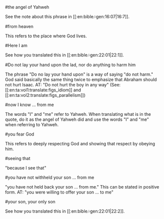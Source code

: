 #the angel of Yahweh

See the note about this phrase in [[:en:bible:notes:gen:16:07|16:7]].

#from heaven

This refers to the place where God lives.

#Here I am

See how you translated this in [[:en:bible:notes:gen:22:01|22:1]].

#Do not lay your hand upon the lad, nor do anything to harm him

The phrase "Do no lay your hand upon" is a way of saying "do not harm." God said basically the same thing twice to emphasize that Abraham should not hurt Isaac. AT: "Do not hurt the boy in any way" (See: [[:en:ta:vol1:translate:figs_idiom]] and [[:en:ta:vol2:translate:figs_parallelism]])

#now I know ... from me

The words "I" and "me" refer to Yahweh. When translating what is in the quote, do it as the angel of Yahweh did and use the words "I" and "me" when referring to Yahweh.

#you fear God

This refers to deeply respecting God and showing that respect by obeying him.

#seeing that

"because I see that"

#you have not withheld your son ... from me

"you have not held back your son ... from me." This can be stated in positive form. AT: "you were willing to offer your son ... to me"

#your son, your only son

See how you translated this in [[:en:bible:notes:gen:22:01|22:2]].